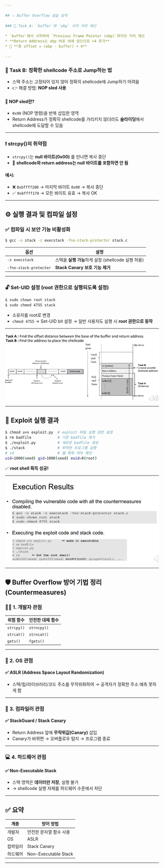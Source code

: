 ```yaml
---

## 💥 Buffer Overflow 실습 요약

### 🧪 Task A: `buffer`와 `ebp` 사이 거리 계산

* `buffer`에서 시작하여 `Previous Frame Pointer (ebp)`까지의 거리 계산
* **Return Address는 ebp 바로 위에 있으므로 +4 추가**
* 📌 **총 offset = (ebp - buffer) + 4**

---
```


### 🧱 Task B: 정확한 shellcode 주소로 Jump하는 법

* 스택 주소는 고정되어 있지 않아 정확히 shellcode에 Jump하기 어려움
* 👉 해결 방법: **NOP sled 사용**

#### 🔁 NOP sled란?

* `0x90` (NOP 명령)을 반복 삽입한 영역
* Return Address가 정확히 shellcode를 가리키지 않더라도 **슬라이딩**해서 shellcode에 도달할 수 있음

---

### ❗ strcpy()의 취약점

* `strcpy()`는 **null 바이트(0x00)** 를 만나면 복사 중단
* 📌 **shellcode와 return address는 null 바이트를 포함하면 안 됨**

#### 예시:

* ❌ `0xbffff200` → 마지막 바이트 `0x00` → 복사 중단
* ✅ `0xbffff178` → 모든 바이트 유효 → 복사 OK

---

## ⚙️ 실행 결과 및 컴파일 설정

### ✅ 컴파일 시 보안 기능 비활성화

```bash
$ gcc -o stack -z execstack -fno-stack-protector stack.c
```

| 옵션                     | 설명                                   |
| ---------------------- | ------------------------------------ |
| `-z execstack`         | 스택을 **실행 가능**하게 설정 (shellcode 실행 허용) |
| `-fno-stack-protector` | **Stack Canary 보호 기능 제거**            |

---

### 🔓 Set-UID 설정 (root 권한으로 실행되도록 설정)

```bash
$ sudo chown root stack
$ sudo chmod 4755 stack
```

* 소유자를 root로 변경
* `chmod 4755` → Set-UID bit 설정
  → 일반 사용자도 실행 시 **root 권한으로 동작**

---

![alt text](image.png)

---

## 🚀 Exploit 실행 결과

```bash
$ chmod u+x exploit.py  # exploit 파일 실행 권한 설정
$ rm badfile            # 기존 badfile 제거
$ ./exploit.py          # 새로운 badfile 생성
$ ./stack               # 취약한 프로그램 실행
# id                    # 쉘 획득 여부 확인
uid=1000(seed) gid=1000(seed) euid=0(root)
```

✅ **root shell 획득 성공!**

---

![alt text](image-1.png)

---

## 🛡️ Buffer Overflow 방어 기법 정리 (Countermeasures)

### 👨‍💻 1. 개발자 관점

| 위험 함수      | 안전한 대체 함수   |
| ---------- | ----------- |
| `strcpy()` | `strncpy()` |
| `strcat()` | `strncat()` |
| `gets()`   | `fgets()`   |

---

### 🧩 2. OS 관점

#### ✅ ASLR (Address Space Layout Randomization)

* 스택/힙/라이브러리/코드 주소를 무작위화하여
  → 공격자가 정확한 주소 예측 못하게 함

---

### 🧵 3. 컴파일러 관점

#### ✅ StackGuard / Stack Canary

* Return Address 앞에 **무작위값(Canary)** 삽입
* Canary가 바뀌면 → 오버플로우 탐지 → 프로그램 종료

---

### 💻 4. 하드웨어 관점

#### ✅ Non-Executable Stack

* 스택 영역은 **데이터만 저장**, 실행 불가
* → shellcode 실행 자체를 하드웨어 수준에서 차단

---

## ✅ 요약

| 계층   | 방어 방법                |
| ---- | -------------------- |
| 개발자  | 안전한 문자열 함수 사용        |
| OS   | ASLR                 |
| 컴파일러 | Stack Canary         |
| 하드웨어 | Non-Executable Stack |

---
